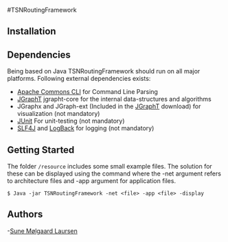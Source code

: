 #TSNRoutingFramework

## Installation ##

## Dependencies ##
Being based on Java TSNRoutingFramework should run on all major platforms. Following external dependencies exists:
* [Apache Commons CLI](http://commons.apache.org/proper/commons-cli/) for Command Line Parsing
* [JGraphT](http://jgrapht.org/) jgrapht-core for the internal data-structures and algorithms
* JGraphx and JGraph-ext (Included in the [JGraphT](http://jgrapht.org/) download) for visualization (not mandatory)
* [JUnit](http://junit.org/) For unit-testing (not mandatory)
* [SLF4J](http://www.slf4j.org/) and [LogBack](http://logback.qos.ch/) for logging (not mandatory)

## Getting Started ##
The folder `/resource` includes some small example files. The solution for these can be displayed using the command where the -net argument refers to architecture files and -app argument for application files.
	
	$ Java -jar TSNRoutingFramework -net <file> -app <file> -display

## Authors ##
-[Sune Mølgaard Laursen](http://smlaursen.github.io/)

